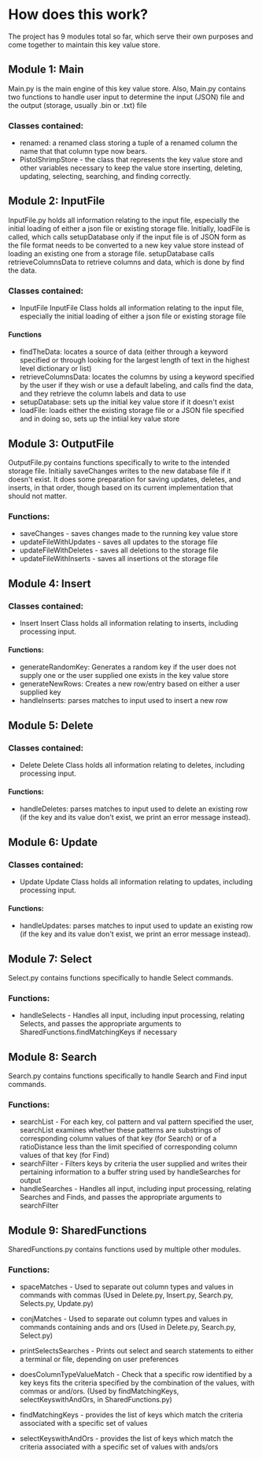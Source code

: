 # How does this work?
The project has 9 modules total so far, which serve their own purposes and come together to maintain this key value store.

## Module 1: Main
Main.py is the main engine of this key value store. Also, Main.py contains two functions to handle user input to determine the input (JSON) file and the output (storage, usually .bin or .txt) file
### Classes contained:
- renamed: a renamed class storing a tuple of a renamed column the name that that column type now bears.
- PistolShrimpStore - the class that represents the key value store and other variables necessary to keep the value store inserting, deleting, updating, selecting, searching, and finding correctly.

## Module 2: InputFile
InputFile.py holds all information relating to the input file, especially the initial loading of either a json file or existing storage file. Initially, loadFile is called, which calls setupDatabase only if the input file is of JSON form as the file format needs to be converted to a new key value store instead of loading an existing one from a storage file. setupDatabase calls retrieveColumnsData to retrieve columns and data, which is done by find the data.

### Classes contained: 
- InputFile
InputFile Class holds all information relating to the input file, especially the initial loading of either a json file or existing storage file

#### Functions
 - findTheData: locates a source of data (either through a keyword specified or through looking for the largest length of text in the highest level dictionary or list)
- retrieveColumnsData: locates the columns by using a keyword specified by the user if they wish or use a default labeling, and calls find the data, and they retrieve the column labels and data to use
- setupDatabase: sets up the initial key value store if it doesn't exist
- loadFile: loads either the existing storage file or a JSON file specified and in doing so, sets up the intiial key value store

## Module 3: OutputFile
OutputFile.py contains functions specifically to write to the intended storage file. Initially saveChanges writes to the new database file if it doesn't exist. It does some preparation for saving updates, deletes, and inserts, in that order, though based on its current implementation that should not matter.

### Functions: 
- saveChanges - saves changes made to the running key value store
- updateFileWithUpdates - saves all updates to the storage file
- updateFileWithDeletes - saves all deletions to the storage file
- updateFileWithInserts - saves all insertions ot the storage file

## Module 4: Insert
### Classes contained: 
- Insert
Insert Class holds all information relating to inserts, including processing input.

#### Functions:
- generateRandomKey: Generates a random key if the user does not supply one or the user supplied one exists in the key value store
- generateNewRows: Creates a new row/entry based on either a user supplied key
- handleInserts: parses matches to input used to insert a new row

## Module 5: Delete
### Classes contained: 
- Delete
Delete Class holds all information relating to deletes, including processing input.

#### Functions:
- handleDeletes: parses matches to input used to delete an existing row (if the key and its value don't exist, we print an error message instead).

## Module 6: Update
### Classes contained: 
- Update
Update Class holds all information relating to updates, including processing input.

#### Functions:
- handleUpdates: parses matches to input used to update an existing row (if the key and its value don't exist, we print an error message instead).

## Module 7: Select
Select.py contains functions specifically to handle Select commands.

### Functions: 
- handleSelects - Handles all input, including input processing, relating Selects, and passes the appropriate arguments to SharedFunctions.findMatchingKeys if necessary

## Module 8: Search
Search.py contains functions specifically to handle Search and Find input commands.

### Functions: 
- searchList - For each key, col pattern and val pattern specified the user, searchList examines whether these patterns are substrings of corresponding column values of that key (for Search) or of a ratioDistance less than the limit specified of corresponding column values of that key (for Find)
- searchFilter - Filters keys by criteria the user supplied and writes their pertaining information to a buffer string used by handleSearches for output        
- handleSearches - Handles all input, including input processing, relating Searches and Finds, and passes the appropriate arguments to searchFilter

## Module 9: SharedFunctions
SharedFunctions.py contains functions used by multiple other modules.

### Functions:     
- spaceMatches - Used to separate out column types and values in commands with commas (Used in Delete.py, Insert.py, Search.py, Selects.py, Update.py)
                       
- conjMatches - Used to separate out column types and values in commands containing ands and ors (Used in Delete.py, Search.py, Select.py)
        
- printSelectsSearches - Prints out select and search statements to either a terminal or file, depending on user preferences
        
- doesColumnTypeValueMatch - Check that a specific row identified by a key keys fits the criteria specified by the combination of the values, with commas or and/ors. (Used by findMatchingKeys, selectKeyswithAndOrs, in SharedFunctions.py)
        
- findMatchingKeys - provides the list of keys which match the criteria associated with a specific set of values
        
- selectKeyswithAndOrs - provides the list of keys which match the criteria associated with a specific set of values with ands/ors